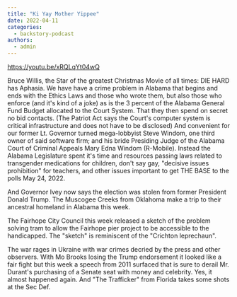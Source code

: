 ```yaml
---
title: "Ki Yay Mother Yippee"
date: 2022-04-11
categories: 
  - backstory-podcast
authors: 
  - admin
---
```


https://youtu.be/xRQLqYt04wQ

Bruce Willis, the Star of the greatest Christmas Movie of all times: DIE HARD has Aphasia. We have have a crime problem in Alabama that begins and ends with the Ethics Laws and those who wrote them, but also those who enforce (and it's kind of a joke) as is the 3 percent of the Alabama General Fund Budget allocated to the Court System. That they then spend on secret no bid contacts. (The Patriot Act says the Court's computer system is critical infrastructure and does not have to be disclosed) And convenient for our former Lt. Governor turned mega-lobbyist Steve Windom, one third owner of said software firm; and his bride Presiding Judge of the Alabama Court of Criminal Appeals Mary Edna Windom (R-Mobile). Instead the Alabama Legislature spent it's time and resources passing laws related to transgender medications for children, don't say gay, "decisive issues prohibition" for teachers, and other issues important to get THE BASE to the polls May 24, 2022.

And Governor Ivey now says the election was stolen from former President Donald Trump. The Muscogee Creeks from Oklahoma make a trip to their ancestral homeland in Alabama this week.

The Fairhope City Council this week released a sketch of the problem solving tram to allow the Fairhope pier project to be accessible to the handicapped. The "sketch" is reminiscent of the "Crichton leprechaun".

The war rages in Ukraine with war crimes decried by the press and other observers. With Mo Brooks losing the Trump endorsement it looked like a fair fight but this week a speech from 2011 surfaced that is sure to derail Mr. Durant's purchasing of a Senate seat with money and celebrity. Yes, it almost happened again. And "The Trafficker" from Florida takes some shots at the Sec Def.
